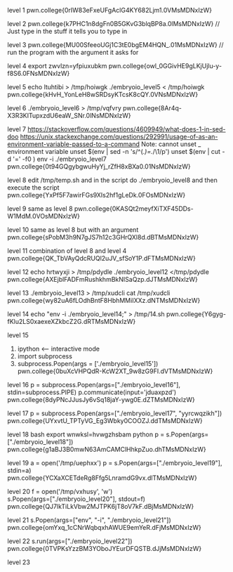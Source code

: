level 1 pwn.college{0rIW83eFxeUFgAclG4KY682Ljm1.0VMsMDNxIzW}

level 2 pwn.college{k7PHC1n8dgFn0B5GKvG3blqBP8a.0lMsMDNxIzW} // Just type in the stuff it tells you to type in

level 3 pwn.college{MU00SfeeoUGj1C3tE0bgEM4HQN_.01MsMDNxIzW} // run the program with the argument it asks for

level 4
export zwvlzn=yfpiuxubkm
pwn.college{owl\_0GGivHE9gLKjUjlu-y-f8S6.0FNsMDNxIzW}


level 5
echo ltuhtibi > /tmp/hoiwgk
./embryoio\_level5  < /tmp/hoiwgk
pwn.college{kHvH\_YonLeH8wSRDsyKTcsK8cQY.0VNsMDNxIzW}


level 6
./embryoio\_level6 > /tmp/vqfvry
pwn.college{8Ar4q-X3R3KITupxzdU6eaW_SNr.0lNsMDNxIzW}

level 7
https://stackoverflow.com/questions/4609949/what-does-1-in-sed-doo
https://unix.stackexchange.com/questions/292991/usage-of-as-an-environment-variable-passed-to-a-command
Note: cannot unset _ environment variable 
unset $(env | sed -n 's/^\(.*\)=.*/\1/p')
unset $(env | cut -d '=' -f0 )
env -i ./embryoio_level7
pwn.college{0t94GQgybgwuHyYj_rZfH8xBXa0.01NsMDNxIzW}


level 8
edit /tmp/temp.sh and in the script do ./embryoio_level8 and then execute the script
pwn.college{YxPf5F7awirFGs9XIs2hf1gLeDk.0FOsMDNxIzW}

level 9
same as level 8
pwn.college{0KASQt2meyfXiTXF45DDs-W1MdM.0VOsMDNxIzW}

level 10
same as level 8 but with an argument
pwn.college{sPobM3h9N7gJS7h12c3GHrQXl8d.dBTMsMDNxIzW}

level 11
combination of level 8 and level 4
pwn.college{QK_TbVAyQdcRUQl2uJV_sfSoY1P.dFTMsMDNxIzW}

level 12
echo  hrtwyxji > /tmp/pdydle
./embryoio_level12 </tmp/pdydle
pwn.college{AXEjblFADFmRushkhmBkNISaQzp.dJTMsMDNxIzW}

level 13
./embryoio_level13 > /tmp/xudcli
cat /tmp/xudcli
pwn.college{wy82uA6fLOdhBntF8HbhMMiIXXz.dNTMsMDNxIzW}


level 14
echo "env -i ./embryoio_level14;" > /tmp/14.sh
pwn.college{Y6gyg-fKlu2LS0xaexeXZkbcZ2G.dRTMsMDNxIzW}


level 15
1) ipython <-- interactive mode
2) import subprocess
3) subprocess.Popen(args = ['./embryoio_level15'])
pwn.college{0buXcVHPQdR-KcW2XT_9w8zG9FI.dVTMsMDNxIzW}


level 16
p = subprocess.Popen(args=["./embryoio_level16"], stdin=subprocess.PIPE)
p.communicate(input='jduaxpzd')
pwn.college{8dyPNcJJusJy6vSq18jaY-ywg0E.dZTMsMDNxIzW}

level 17
p = subprocess.Popen(args=["./embryoio_level17", "yyrcwqzikh"])
pwn.college{UYxvtU_TPTyVG_Eg3Wbky0COOZJ.ddTMsMDNxIzW}


level 18
bash
export wnwksl=hvwgzhsbam
python
p = s.Popen(args=["./embryoio_level18"])
pwn.college{g1aBJ3B0mwN63AmCAMClHhkpZuo.dhTMsMDNxIzW}



level 19
a = open('/tmp/uephxx')
p = s.Popen(args=["./embryoio_level19"], stdin=a)               
pwn.college{YCXaXCETdeRg8Ffg5LnramdG9vx.dlTMsMDNxIzW}

level 20
f = open('/tmp/vxhusy', 'w')  
s.Popen(args=["./embryoio_level20"], stdout=f)
pwn.college{QJ7lkTiLkVbw2MJTPK6jT8oV7kF.dBjMsMDNxIzW}

level 21
s.Popen(args=["env", "-i", "./embryoio_level21"])
pwn.college{omYxq_1cCNrWqbqxhAWUE9emYeR.dFjMsMDNxIzW}

level 22
s.run(args=["./embryoio_level22"])
pwn.college{0TVPKsYzzBM3YOboJYEurDFQSTB.dJjMsMDNxIzW}


level 23










